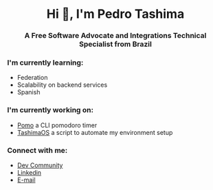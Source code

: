 <h1 align="center">Hi 👋, I'm Pedro Tashima</h1>
<h3 align="center">A Free Software Advocate and Integrations Technical Specialist from Brazil</h3>

### I'm currently learning:
* Federation     
* Scalability on backend services    
* Spanish    

### I'm currently working on:
* [Pomo](https://github.com/Tashima42/pomo) a CLI pomodoro timer
* [TashimaOS](https://github.com/Tashima42/tashima-os) a script to automate my environment setup

### Connect with me:
* [Dev Community](https://dev.to/tashima42)
* [Linkedin](https://www.linkedin.com/in/pedrotashima/)
* [E-mail](mailto:pedrotashima@protonmail.com)
